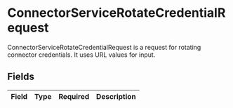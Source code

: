 # ConnectorServiceRotateCredentialRequest

 ConnectorServiceRotateCredentialRequest is a request for rotating connector credentials. It uses URL values for input.



## Fields

| Field       | Type        | Required    | Description |
| ----------- | ----------- | ----------- | ----------- |